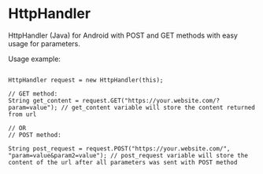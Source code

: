 # HttpHandler
HttpHandler (Java) for Android with POST and GET methods with easy usage for parameters.

Usage example:

 
```

HttpHandler request = new HttpHandler(this);
  
// GET method:
String get_content = request.GET("https://your.website.com/?param=value"); // get_content variable will store the content returned from url
```
```
// OR
// POST method:

String post_request = request.POST("https://your.website.com/", "param=value&param2=value"); // post_request variable will store the content of the url after all parameters was sent with POST method

```
